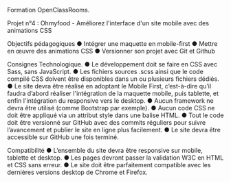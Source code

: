Formation OpenClassRooms.

Projet n°4 : Ohmyfood - Améliorez l'interface d'un site mobile avec des animations CSS

Objectifs pédagogiques
● Intégrer une maquette en mobile-first
● Mettre en œuvre des animations CSS
● Versionner son projet avec Git et Github


Consignes Technologique.
● Le développement doit se faire en CSS avec Sass, sans JavaScript.
● Les fichiers sources .scss ainsi que le code compilé CSS doivent être disponibles dans
un ou plusieurs fichiers dédiés.
● Le site devra être réalisé en adoptant le Mobile First, c’est-à-dire qu’il faudra
d’abord réaliser l'intégration de la maquette mobile, puis tablette, et enfin
l'intégration du responsive vers le desktop.
● Aucun framework ne devra être utilisé (comme Bootstrap par exemple).
● Aucun code CSS ne doit être appliqué via un attribut style dans une balise HTML.
● Tout le code doit être versionné sur GitHub avec des commits réguliers pour suivre
l’avancement et publier le site en ligne plus facilement.
● Le site devra être accessible sur GitHub une fois terminé.

Compatibilité
● L’ensemble du site devra être responsive sur mobile, tablette et desktop.
● Les pages devront passer la validation W3C en HTML et CSS sans erreur.
● Le site doit être parfaitement compatible avec les dernières versions desktop de
Chrome et Firefox.